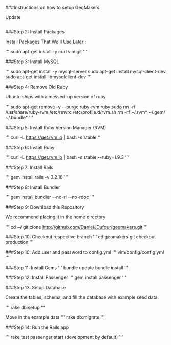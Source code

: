 ###Instructions on how to setup GeoMakers

Update
```sudo apt-get update
```

###Step 2: Install Packages

Install Packages That We'll Use Later::

'''
sudo apt-get install -y curl vim git
'''

###Step 3: Install MySQL

'''
sudo apt-get install -y mysql-server
sudo apt-get install mysql-client-dev
sudo apt-get install libmysqlclient-dev
'''

###Step 4: Remove Old Ruby

Ubuntu ships with a messed-up version of ruby

'''
sudo apt-get remove -y --purge ruby-rvm ruby
sudo rm -rf /usr/share/ruby-rvm /etc/rmvrc /etc/profile.d/rvm.sh
rm -rf ~/.rvm* ~/.gem/ ~/.bundle*
'''

###Step 5: Install Ruby Version Manager (RVM)

'''
curl -L https://get.rvm.io | bash -s stable
'''

###Step 6: Install Ruby

'''
curl -L https://get.rvm.io | bash -s stable --ruby=1.9.3
'''

###Step 7: Install Rails

'''
gem install rails -v 3.2.18
'''

###Step 8: Install Bundler

'''
gem install bundler --no-ri --no-rdoc
'''

###Step 9: Download this Repository

We recommend placing it in the home directory

'''
cd ~/
git clone http://github.com/DanielJDufour/geomakers.git
'''

###Step 10: Checkout respective branch
'''
cd geomakers
git checkout production
'''

###Step 10: Add user and password to config.yml
'''
vim/config/config.yml
'''

###Step 11: Install Gems
'''
bundle update
bundle install
'''

###Step 12: Install Passenger
'''
gem install passenger
'''

###Step 13: Setup Database

Create the tables, schema, and fill the database with example seed data:

'''
rake db:setup
'''

Move in the example data
'''
rake db:migrate
'''


###Step 14: Run the Rails app

'''
rake test
passenger start (development by default)
'''
